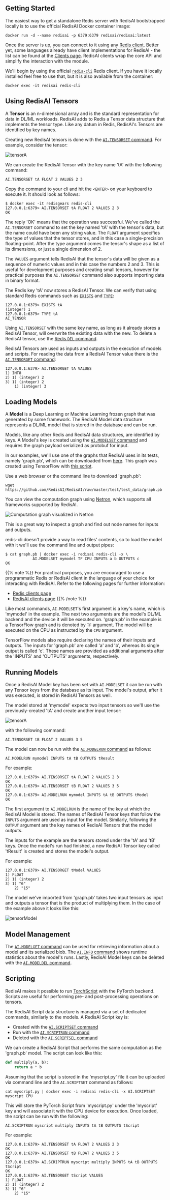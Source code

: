 ## Getting Started

The easiest way to get a standalone Redis server with RedisAI bootstrapped locally is to use the official RedisAI Docker container image:

```src
docker run -d --name redisai -p 6379:6379 redisai/redisai:latest
```

Once the server is up, you can connect to it using any [Redis client](https://redis.io/clients). Better yet, some languages already have client implementations for RedisAI - the list can be found at the [Clients page](clients.md). RedisAI clients wrap the core API and simplify the interaction with the module.

We'll begin by using the official [`redis-cli`](https://redis.io/topics/rediscli) Redis client. If you have it locally installed feel free to use that, but it is also available from the container:

```src
docker exec -it redisai redis-cli
```

## Using RedisAI Tensors

A **Tensor** is an n-dimensional array and is the standard representation for data in DL/ML workloads. RedisAI adds to Redis a Tensor data structure that implements the tensor type. Like any datum in Redis, RedisAI's Tensors are identified by key names.

Creating new RedisAI tensors is done with the [`AI.TENSORSET` command](https://oss.redislabs.com/redisai/commands#aitensorset). For example, consider the tensor:

![tensorA](/images/modules/tensor-A-2-3.png#no-click "tensorA")

We can create the RedisAI Tensor with the key name 'tA' with the following command:

```src
AI.TENSORSET tA FLOAT 2 VALUES 2 3
```

Copy the command to your cli and hit the `<ENTER>` on your keyboard to execute it. It should look as follows:

```src
$ docker exec -it redisgears redis-cli
127.0.0.1:6379> AI.TENSORSET tA FLOAT 2 VALUES 2 3
OK
```

The reply 'OK' means that the operation was successful. We've called the `AI.TENSORSET` command to set the key named 'tA' with the tensor's data, but the name could have been any string value. The `FLOAT` argument specifies the type of values that the tensor stores, and in this case a single-precision floating-point. After the type argument comes the tensor's shape as a list of its dimensions, or just a single dimension of 2.

The `VALUES` argument tells RedisAI that the tensor's data will be given as a sequence of numeric values and in this case the numbers 2 and 3. This is useful for development purposes and creating small tensors, however for practical purposes the `AI.TENSORSET` command also supports importing data in binary format.

The Redis key 'tA' now stores a RedisAI Tensor. We can verify that using standard Redis commands such as [`EXISTS`](https://redis.io/commands/exists) and [`TYPE`](https://redis.io/commands/type):

```src
127.0.0.1:6379> EXISTS tA
(integer) 1
127.0.0.1:6379> TYPE tA
AI_TENSOR
```

Using `AI.TENSORSET` with the same key name, as long as it already stores a RedisAI Tensor, will overwrite the existing data with the new. To delete a RedisAI tensor, use the [Redis `DEL` command](https://redis.io/commands/del).

RedisAI Tensors are used as inputs and outputs in the execution of models and scripts. For reading the data from a RedisAI Tensor value there is the [`AI.TENSORGET` command](https://oss.redislabs.com/redisai/commands#aitensorget):

```src
127.0.0.1:6379> AI.TENSORGET tA VALUES
1) INT8
2) 1) (integer) 2
3) 1) (integer) 2
    1) (integer) 3
```

## Loading Models

A **Model** is a Deep Learning or Machine Learning frozen graph that was generated by some framework. The RedisAI Model data structure represents a DL/ML model that is stored in the database and can be run.

Models, like any other Redis and RedisAI data structures, are identified by keys. A Model's key is created using the [`AI.MODELSET` command](https://oss.redislabs.com/redisai/commands#aimodelset) and requires the graph payload serialized as protobuf for input.

In our examples, we'll use one of the graphs that RedisAI uses in its tests, namely 'graph.pb', which can be downloaded from [here](https://github.com/RedisAI/RedisAI/raw/master/test/test_data/graph.pb). This graph was created using TensorFlow with [this script](https://github.com/RedisAI/RedisAI/blob/master/test/test_data/tf-minimal.py).

Use a web browser or the command line to download 'graph.pb':

```src
wget https://github.com/RedisAI/RedisAI/raw/master/test/test_data/graph.pb
```

You can view the computation graph using [Netron](https://lutzroeder.github.io/netron/), which supports all frameworks supported by RedisAI.

![Computation graph visualized in Netron](/images/modules/graph.pb.png "Computation Graph Visualized in Netron")

This is a great way to inspect a graph and find out node names for inputs and outputs.

redis-cli doesn't provide a way to read files' contents, so to load the model with it we'll use the command line and output pipes:

```src
$ cat graph.pb | docker exec -i redisai redis-cli -x \
            AI.MODELSET mymodel TF CPU INPUTS a b OUTPUTS c
OK
```

{{% note %}}
For practical purposes, you are encouraged to use a programmatic Redis or RedisAI client in the language of your choice for interacting with RedisAI. Refer to the following pages for further information:

* [Redis clients page](https://redis.io/clients)
* [RedisAI clients page](https://oss.redislabs.com/redisai/clients)
{{% /note %}}

Like most commands, `AI.MODELSET`'s first argument is a key's name, which is 'mymodel' in the example. The next two arguments are the model's DL/ML backend and the device it will be executed on. 'graph.pb' in the example is a TensorFlow graph and is denoted by `TF` argument. The model will be executed on the CPU as instructed by the `CPU` argument.

TensorFlow models also require declaring the names of their inputs and outputs. The inputs for 'graph.pb' are called 'a' and 'b', whereas its single output is called 'c'. These names are provided as additional arguments after the 'INPUTS' and 'OUTPUTS' arguments, respectively.

## Running Models

Once a RedisAI Model key has been set with `AI.MODELSET` it can be run with any Tensor keys from the database as its input. The model's output, after it was executed, is stored in RedisAI Tensors as well.

The model stored at 'mymodel' expects two input tensors so we'll use the previously-created 'tA' and create another input tensor:

![tensorA](/images/modules/tensor-B-3-5.png#no-click "tensorB")

with the following command:

```src
AI.TENSORSET tB FLOAT 2 VALUES 3 5
```

The model can now be run with the [`AI.MODELRUN` command](https://oss.redislabs.com/redisai/commands#aimodelrun) as follows:

```src
AI.MODELRUN mymodel INPUTS tA tB OUTPUTS tResult
```

For example:

```src
127.0.0.1:6379> AI.TENSORSET tA FLOAT 2 VALUES 2 3
OK
127.0.0.1:6379> AI.TENSORSET tB FLOAT 2 VALUES 3 5
OK
127.0.0.1:6379> AI.MODELRUN mymodel INPUTS tA tB OUTPUTS tModel
OK
```

The first argument to `AI.MODELRUN` is the name of the key at which the RedisAI Model is stored. The names of RedisAI Tensor keys that follow the `INPUTS` argument are used as input for the model. Similarly, following the `OUTPUT` argument are the key names of RedisAI Tensors that the model outputs.

The inputs for the example are the tensors stored under the 'tA' and 'tB' keys. Once the model's run had finished, a new RedisAI Tensor key called 'tResult' is created and stores the model's output.

For example:

```src
127.0.0.1:6379> AI.TENSORGET tModel VALUES
1) FLOAT
2) 1) (integer) 2
3) 1) "6"
    2) "15"
```

The model we've imported from 'graph.pb' takes two input tensors as input and outputs a tensor that is the product of multiplying them. In the case of the example above it looks like this:

![tensorModel](/images/modules/tensor-model.png#no-click "tensorModel")

## Model Management

The [`AI.MODELGET` command](https://oss.redislabs.com/redisai/commands#aimodelget) can be used for retrieving information about a model and its serialized blob. The [`AI.INFO` command](https://oss.redislabs.com/redisai/commands#aiinfo) shows runtime statistics about the model's runs. Lastly, RedisAI Model keys can be deleted with the [`AI.MODELDEL` command](https://oss.redislabs.com/redisai/commands#aimodeldel).

## Scripting

RedisAI makes it possible to run [TorchScript](https://pytorch.org/docs/stable/jit.html) with the PyTorch backend. Scripts are useful for performing pre- and post-processing operations on tensors.

The RedisAI Script data structure is managed via a set of dedicated commands, similarly to the models. A RedisAI Script key is:

* Created with the [`AI.SCRIPTSET` command](https://oss.redislabs.com/redisai/commands#aiscriptset)
* Run with the [`AI.SCRIPTRUN` command](https://oss.redislabs.com/redisai/commands#aiscriptrun)
* Deleted with the [`AI.SCRIPTSEL` command](https://oss.redislabs.com/redisai/commands#aiscriptdel)

We can create a RedisAI Script that performs the same computation as the 'graph.pb' model. The script can look like this:

```py
def multiply(a, b):
    return a * b
```

Assuming that the script is stored in the 'myscript.py' file it can be uploaded via command line and the `AI.SCRIPTSET` command as follows:

```src
cat myscript.py | docker exec -i redisai redis-cli -x AI.SCRIPTSET myscript CPU
```

This will store the PyTorch Script from 'myscript.py' under the 'myscript' key and will associate it with the CPU device for execution. Once loaded, the script can be run with the following:

```src
AI.SCRIPTRUN myscript multiply INPUTS tA tB OUTPUTS tScript
```

For example:

```src
127.0.0.1:6379> AI.TENSORSET tA FLOAT 2 VALUES 2 3
OK
127.0.0.1:6379> AI.TENSORSET tB FLOAT 2 VALUES 3 5
OK
127.0.0.1:6379> AI.SCRIPTRUN myscript multiply INPUTS tA tB OUTPUTS tScript
OK
127.0.0.1:6379> AI.TENSORGET tScript VALUES
1) FLOAT
2) 1) (integer) 2
3) 1) "6"
    2) "15"
```
